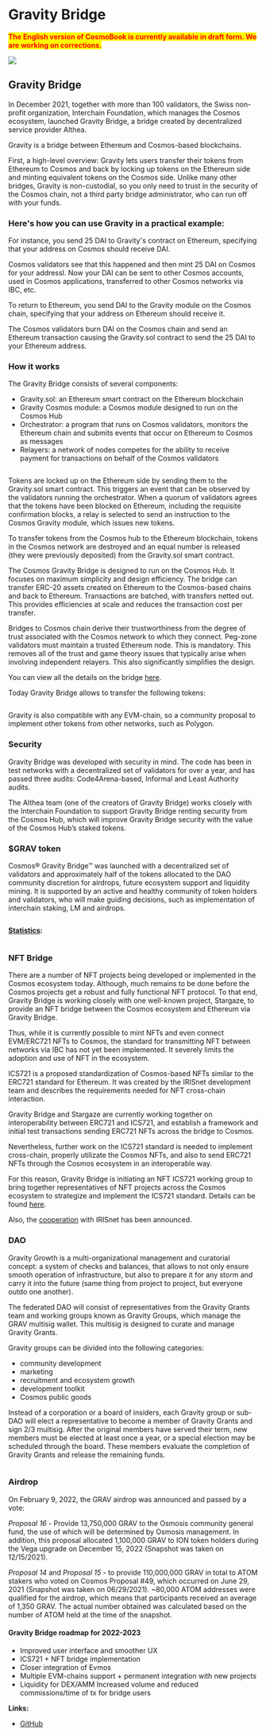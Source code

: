 # Gravity Bridge

<mark style="color:red;">**The English version of CosmoBook is currently available in draft form. We are working on corrections.**</mark>

![](https://img3.teletype.in/files/25/69/2569f548-689e-4733-b6af-97857ab7a2a6.png)

## Gravity Bridge

​​In December 2021, together with more than 100 validators, the Swiss non-profit organization, Interchain Foundation, which manages the Cosmos ecosystem, launched Gravity Bridge, a bridge created by decentralized service provider Althea.

Gravity is a bridge between Ethereum and Cosmos-based blockchains.

First, a high-level overview: Gravity lets users transfer their tokens from Ethereum to Cosmos and back by locking up tokens on the Ethereum side and minting equivalent tokens on the Cosmos side. Unlike many other bridges, Gravity is non-custodial, so you only need to trust in the security of the Cosmos chain, not a third party bridge administrator, who can run off with your funds.

### **Here's how you can use Gravity in a practical example:**

For instance, you send 25 DAI to Gravity's contract on Ethereum, specifying that your address on Cosmos should receive DAI.

Cosmos validators see that this happened and then mint 25 DAI on Cosmos for your addressI. Now your DAI can be sent to other Cosmos accounts, used in Cosmos applications, transferred to other Cosmos networks via IBC, etc.

To return to Ethereum, you send DAI to the Gravity module on the Cosmos chain, specifying that your address on Ethereum should receive it.

The Cosmos validators burn DAI on the Cosmos chain and send an Ethereum transaction causing the Gravity.sol contract to send the 25 DAI to your Ethereum address.

### **How it works**

The Gravity Bridge consists of several components:

* Gravity.sol: an Ethereum smart contract on the Ethereum blockchain
* Gravity Cosmos module: a Cosmos module designed to run on the Cosmos Hub
* Orchestrator: a program that runs on Cosmos validators, monitors the Ethereum chain and submits events that occur on Ethereum to Cosmos as messages
* Relayers: a network of nodes competes for the ability to receive payment for transactions on behalf of the Cosmos validators

<figure><img src="../.gitbook/assets/image (44) (2).png" alt=""><figcaption></figcaption></figure>

Tokens are locked up on the Ethereum side by sending them to the Gravity.sol smart contract. This triggers an event that can be observed by the validators running the orchestrator. When a quorum of validators agrees that the tokens have been blocked on Ethereum, including the requisite confirmation blocks, a relay is selected to send an instruction to the Cosmos Gravity module, which issues new tokens.

To transfer tokens from the Cosmos hub to the Ethereum blockchain, tokens in the Cosmos network are destroyed and an equal number is released (they were previously deposited) from the Gravity.sol smart contract.

The Cosmos Gravity Bridge is designed to run on the Cosmos Hub. It focuses on maximum simplicity and design efficiency. The bridge can transfer ERC-20 assets created on Ethereum to the Cosmos-based chains and back to Ethereum. Transactions are batched, with transfers netted out. This provides efficiencies at scale and reduces the transaction cost per transfer.

Bridges to Cosmos chain derive their trustworthiness from the degree of trust associated with the Cosmos network to which they connect. Peg-zone validators must maintain a trusted Ethereum node. This is mandatory. This removes all of the trust and game theory issues that typically arise when involving independent relayers. This also significantly simplifies the design.

You can view all the details on the bridge [here](https://www.gravitybridge.net/post/how-gravity-works).&#x20;

Today Gravity Bridge allows to transfer the following tokens:

<figure><img src="../.gitbook/assets/image (36) (1).png" alt=""><figcaption></figcaption></figure>

Gravity is also compatible with any EVM-chain, so a community proposal to implement other tokens from other networks, such as Polygon.

### **Security**

Gravity Bridge was developed with security in mind. The code has been in test networks with a decentralized set of validators for over a year, and has passed three audits: Code4Arena-based, Informal and Least Authority audits.&#x20;

The Althea team (one of the creators of Gravity Bridge) works closely with the Interchain Foundation to support Gravity Bridge renting security from the Cosmos Hub, which will improve Gravity Bridge security with the value of the Cosmos Hub’s staked tokens.

### **$GRAV token**

Cosmos® Gravity Bridge™ was launched with a decentralized set of validators and approximately half of the tokens allocated to the DAO community discretion for airdrops, future ecosystem support and liquidity mining. It is supported by an active and healthy community of token holders and validators, who will make guiding decisions, such as implementation of interchain staking, LM and airdrops.

<figure><img src="../.gitbook/assets/image (20) (1).png" alt=""><figcaption></figcaption></figure>

[**Statistics**](https://monitor.bronbro.io/d/gravity-stats/gravity-stats?orgId=2\&refresh=5s)**:**&#x20;

<figure><img src="../.gitbook/assets/image (17) (1).png" alt=""><figcaption></figcaption></figure>

### **NFT Bridge**

There are a number of NFT projects being developed or implemented in the Cosmos ecosystem today. Although, much remains to be done before the Cosmos projects get a robust and fully functional NFT protocol. To that end, Gravity Bridge is working closely with one well-known project, Stargaze, to provide an NFT bridge between the Cosmos ecosystem and Ethereum via Gravity Bridge.&#x20;

Thus, while it is currently possible to mint NFTs and even connect EVM/ERC721 NFTs to Cosmos, the standard for transmitting NFT between networks via IBC has not yet been implemented. It severely limits the adoption and use of NFT in the ecosystem.&#x20;

ICS721 is a proposed standardization of Cosmos-based NFTs similar to the ERC721 standard for Ethereum. It was created by the IRISnet development team and describes the requirements needed for NFT cross-chain interaction.&#x20;

Gravity Bridge and Stargaze are currently working together on interoperability between ERC721 and ICS721, and establish a framework and initial test transactions sending ERC721 NFTs across the bridge to Cosmos.

Nevertheless, further work on the ICS721 standard is needed to implement cross-chain, properly utilizate the Cosmos NFTs, and also to send ERC721 NFTs through the Cosmos ecosystem in an interoperable way.&#x20;

For this reason, Gravity Bridge is initiating an NFT ICS721 working group to bring together representatives of NFT projects across the Cosmos ecosystem to strategize and implement the ICS721 standard. Details can be found [here](https://www.gravitybridge.net/post/announcing-the-ics721-workgroup).&#x20;

Also, the [cooperation](https://www.gravitybridge.net/post/irisnet-to-integrate-gravity-bridge-providing-eth-cosmos-liquidity) with IRISnet has been announced.

### **DAO**

Gravity Growth is a multi-organizational management and curatorial concept: a system of checks and balances, that allows to not only ensure smooth operation of infrastructure, but also to prepare it for any storm and carry it into the future (same thing from project to project, but everyone outdo one another).&#x20;

The federated DAO will consist of representatives from the Gravity Grants team and working groups known as Gravity Groups, which manage the GRAV multisig wallet. This multisig is designed to curate and manage Gravity Grants.

Gravity groups can be divided into the following categories:&#x20;

* community development
* marketing
* recruitment and ecosystem growth
* development toolkit
* Cosmos public goods

Instead of a corporation or a board of insiders, each Gravity group or sub-DAO will elect a representative to become a member of Gravity Grants and sign 2/3 multisig. After the original members have served their term, new members must be elected at least once a year, or a special election may be scheduled through the board. These members evaluate the completion of Gravity Grants and release the remaining funds.

<figure><img src="../.gitbook/assets/image (1) (1) (2) (1).png" alt=""><figcaption></figcaption></figure>

### **Airdrop**

On February 9, 2022, the GRAV airdrop was announced and passed by a vote:&#x20;

_Proposal 16_ - Provide 13,750,000 GRAV to the Osmosis community general fund, the use of which will be determined by Osmosis management. In addition, this proposal allocated 1,100,000 GRAV to ION token holders during the Vega upgrade on December 15, 2022 (Snapshot was taken on 12/15/2021).&#x20;

_Proposal 14_ and _Proposal 15_ - to provide 110,000,000 GRAV in total to ATOM stakers who voted on Cosmos Proposal #49, which occurred on June 29, 2021 (Snapshot was taken on 06/29/2021). \~80,000 ATOM addresses were qualified for the airdrop, which means that participants received an average of 1,350 GRAV. The actual number obtained was calculated based on the number of ATOM held at the time of the snapshot.

#### Gravity Bridge roadmap for 2022-2023

* Improved user interface and smoother UX
* ICS721 + NFT bridge implementation
* Closer integration of Evmos
* Multiple EVM-chains support + permanent integration with new projects
* Liquidity for DEX/AMM Increased volume and reduced commissions/time of tx for bridge users

**Links:**

* [GitHub](https://github.com/Gravity-Bridge/Gravity-Docs/blob/main/docs/upgrading.md)
